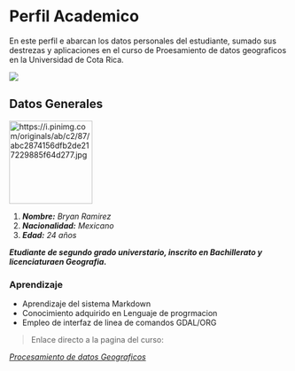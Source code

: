 # Perfil Academico
En este perfil e abarcan los datos personales del estudiante, sumado sus destrezas y aplicaciones en el curso de Proesamiento de datos geograficos en la Universidad de Cota Rica.

![](https://d1lofqbqbj927c.cloudfront.net/monumental/2020/10/UCR.jpg)


## Datos Generales

<img src="https://i.pinimg.com/originals/ab/c2/87/abc2874156dfb2de217229885f64d277.jpg" alt="https://i.pinimg.com/originals/ab/c2/87/abc2874156dfb2de217229885f64d277.jpg" width="150" height="150">

1. ***Nombre:*** _Bryan Ramirez_
2. ***Nacionalidad:*** _Mexicano_
3. ***Edad:*** _24 años_

***Etudiante de segundo grado universtario, inscrito en Bachillerato y licenciaturaen Geografia.***

### Aprendizaje

- Aprendizaje del sistema Markdown
- Conocimiento adquirido en Lenguaje de progrmacion
- Empleo de interfaz de linea de comandos GDAL/ORG

> Enlace directo a la pagina del curso:

[*Procesamiento de datos Geograficos*](https://gf0604-procesamientodatosgeograficos.github.io/)
